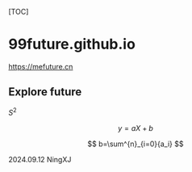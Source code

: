 [TOC]

# 99future.github.io

https://mefuture.cn

## Explore future

$S^2$

$$
 y=aX+b
$$

$$
 b=\sum^{n}_{i=0}{a_i}
$$

2024.09.12
NingXJ
